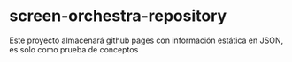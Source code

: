 # screen-orchestra-repository
Este proyecto almacenará github pages con información estática en JSON, es solo como prueba de conceptos
